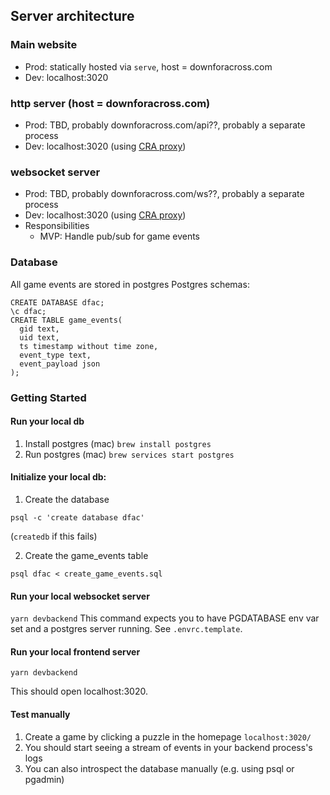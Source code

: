 ## Server architecture

### Main website

- Prod: statically hosted via `serve`, host = downforacross.com
- Dev: localhost:3020

### http server (host = downforacross.com)

- Prod: TBD, probably downforacross.com/api??, probably a separate process
- Dev: localhost:3020 (using [CRA proxy](https://create-react-app.dev/docs/proxying-api-requests-in-development/))

### websocket server

- Prod: TBD, probably downforacross.com/ws??, probably a separate process
- Dev: localhost:3020 (using [CRA proxy](https://create-react-app.dev/docs/proxying-api-requests-in-development/))
- Responsibilities
  - MVP: Handle pub/sub for game events

### Database

All game events are stored in postgres
Postgres schemas:

```
CREATE DATABASE dfac;
\c dfac;
CREATE TABLE game_events(
  gid text,
  uid text,
  ts timestamp without time zone,
  event_type text,
  event_payload json
);
```

### Getting Started

#### Run your local db

1. Install postgres
   (mac) `brew install postgres`
2. Run postgres
   (mac) `brew services start postgres`

#### Initialize your local db:

1. Create the database

```
psql -c 'create database dfac'
```

(`createdb` if this fails)

2. Create the game_events table

```
psql dfac < create_game_events.sql
```

#### Run your local websocket server

`yarn devbackend`
This command expects you to have PGDATABASE env var set and a postgres server running. See `.envrc.template`.

#### Run your local frontend server

`yarn devbackend`

This should open localhost:3020.

#### Test manually

1. Create a game by clicking a puzzle in the homepage `localhost:3020/`
2. You should start seeing a stream of events in your backend process's logs
3. You can also introspect the database manually (e.g. using psql or pgadmin)
